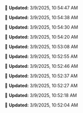 
🔄 **Updated:** 3/9/2025, 10:54:47 AM


🔄 **Updated:** 3/9/2025, 10:54:38 AM


🔄 **Updated:** 3/9/2025, 10:54:30 AM


🔄 **Updated:** 3/9/2025, 10:54:20 AM


🔄 **Updated:** 3/9/2025, 10:53:08 AM


🔄 **Updated:** 3/9/2025, 10:52:55 AM


🔄 **Updated:** 3/9/2025, 10:52:46 AM


🔄 **Updated:** 3/9/2025, 10:52:37 AM


🔄 **Updated:** 3/9/2025, 10:52:27 AM


🔄 **Updated:** 3/9/2025, 10:52:18 AM


🔄 **Updated:** 3/9/2025, 10:52:04 AM













